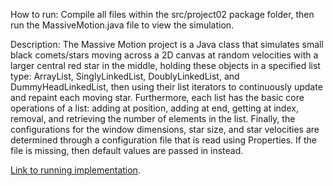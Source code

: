 How to run:
Compile all files within the src/project02 package folder, then run the MassiveMotion.java file to view the simulation.

Description:
The Massive Motion project is a Java class that simulates small black comets/stars moving across a 2D canvas at random velocities with a larger central red star in the middle, holding these objects in a specified list type: ArrayList, SinglyLinkedList, DoublyLinkedList, and DummyHeadLinkedList, then using their list iterators to continuously update and repaint each moving star. Furthermore, each list has the basic core operations of a list: adding at position, adding at end, getting at index, removal, and retrieving the number of elements in the list. Finally, the configurations for the window dimensions, star size, and star velocities are determined through a configuration file that is read using Properties. If the file is missing, then default values are passed in instead.

[Link to running implementation](https://github.com/user-attachments/assets/865392d0-e3aa-4aa7-9ba6-5f86973cff77).
